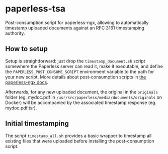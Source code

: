 # paperless-tsa
Post-consumption script for paperless-ngx, allowing to automatically timestamp uploaded documents against an RFC 3161 timestamping authority.

## How to setup

Setup is straightforward: just drop the `timestamp_document.sh` script somewhere the Paperless server can read it, make it executable, and define the `PAPERLESS_POST_CONSUME_SCRIPT` environment variable to the path for your new script. More details about post-consumption scripts in [the paperless-ngx docs](https://docs.paperless-ngx.com/advanced_usage/#post-consume-script).

Afterwards, for any new uploaded document, the original in the `originals` folder (eg. mydoc.pdf in `/usr/src/paperless/media/documents/originals` on Docker) will be accompanied by the associated timestamp response (eg. mydoc.pdf.tsr).

## Initial timestamping

The script `timestamp_all.sh` provides a basic wrapper to timestamp all existing files that were uploaded before installing the post-consumption script.
